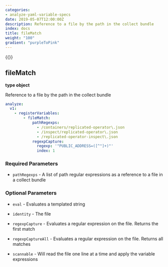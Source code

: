```yaml
---
categories:
- analyze-yaml-variable-specs
date: 2019-05-07T12:00:00Z
description: Reference to a file by the path in the collect bundle
index: docs
title: fileMatch
weight: "100"
gradient: "purpleToPink"
---
```


{{<legacynotice>}}

## fileMatch

**type object**

Reference to a file by the path in the collect bundle


```yaml
analyze:
  v1:
    - registerVariables:
        - fileMatch:
            pathRegexps:
              - /containers/replicated-operator\.json
              - /inspect/replicated-operator\.json
              - /replicated-operator-inspect\.json
            regexpCapture:
              regexp: '"PUBLIC_ADDRESS=([^"]+)"'
              index: 1
```


### Required Parameters


- `pathRegexps` - A list of path regular expressions as a reference to a file in a collect bundle



### Optional Parameters


- `eval` - Evaluates a templated string


- `identity` - The file


- `regexpCapture` - Evaluates a regular expression on the file. Returns the first match


- `regexpCaptureAll` - Evaluates a regular expression on the file. Returns all matches


- `scannable` - Will read the file one line at a time and apply the variable expressions


